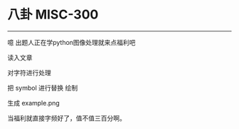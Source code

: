# 八卦 MISC-300

---

噫 出题人正在学python图像处理就来点福利吧

读入文章

对字符进行处理

把 symbol 进行替换 绘制

生成 example.png

当福利就直接字频好了，值不值三百分啊。
